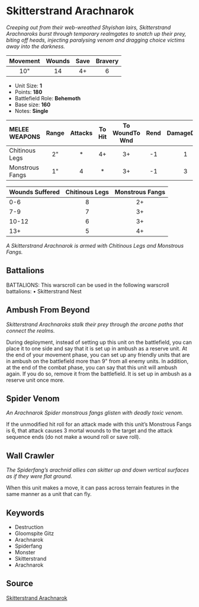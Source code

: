 # Skitterstrand Arachnarok

_Creeping out from their web-wreathed Shyishan lairs, Skitterstrand Arachnaroks burst through temporary realmgates to snatch up their prey, biting off heads, injecting paralysing venom and dragging choice victims away into the darkness._


| Movement | Wounds | Save | Bravery |
|:--------:|:------:|:----:|:-------:|
| 10" | 14 | 4+ | 6 |

* Unit Size: **1**
* Points: **180**
* Battlefield Role: **Behemoth**
* Base size: **160**
* Notes: **Single**

| MELEE WEAPONS | Range | Attacks | To Hit | To WoundTo Wnd | Rend | DamageDmg |
|:---|:--:|:--:|:--:|:--:|:--:|:--:|
| Chitinous Legs | 2" | * | 4+ | 3+ | -1 | 1 |
| Monstrous Fangs | 1" | 4 | * | 3+ | -1 | 3 |


| Wounds Suffered | Chitinous Legs | Monstrous Fangs |
|:---|:--:|:--:|
| 0-6 | 8 | 2+ |
| 7-9 | 7 | 3+ |
| 10-12 | 6 | 3+ |
| 13+ | 5 | 4+ |


_A Skitterstrand Arachnarok is armed with Chitinous Legs and Monstrous Fangs._

## Battalions

BATTALIONS: This warscroll can be used in the following warscroll battalions: • Skitterstrand Nest

## Ambush From Beyond

_Skitterstrand Arachnaroks stalk their prey through the arcane paths that connect the realms._

During deployment, instead of setting up this unit on the battlefield, you can place it to one side and say that it is set up in ambush as a reserve unit. At the end of your movement phase, you can set up any friendly units that are in ambush on the battlefield more than 9" from all enemy units. In addition, at the end of the combat phase, you can say that this unit will ambush again. If you do so, remove it from the battlefield. It is set up in ambush as a reserve unit once more.

## Spider Venom

_An Arachnarok Spider monstrous fangs glisten with deadly toxic venom._

If the unmodified hit roll for an attack made with this unit’s Monstrous Fangs is 6, that attack causes 3 mortal wounds to the target and the attack sequence ends (do not make a wound roll or save roll).

## Wall Crawler

_The Spiderfang’s arachnid allies can skitter up and down vertical surfaces as if they were flat ground._

When this unit makes a move, it can pass across terrain features in the same manner as a unit that can fly.

## Keywords

* Destruction
* Gloomspite Gitz
* Arachnarok
* Spiderfang
* Monster
* Skitterstrand
* Arachnarok


## Source

[Skitterstrand Arachnarok](https://wahapedia.ru/aos3/factions/gloomspite-gitz/Skitterstrand-Arachnarok)
